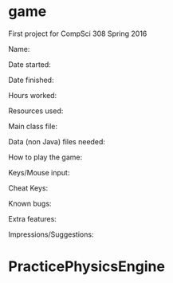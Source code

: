 # game
First project for CompSci 308 Spring 2016

Name:

Date started:

Date finished:

Hours worked:

Resources used:

Main class file:

Data (non Java) files needed:

How to play the game:

Keys/Mouse input:

Cheat Keys:

Known bugs:

Extra features:

Impressions/Suggestions:
# PracticePhysicsEngine
